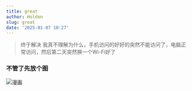 ```yaml
---
title: great
author: Holdon
slug: great
date: '2025-01-07 10:27'
---
```

> 终于解决
我真不理解为什么，手机访问的好好的突然不能访问了，电脑正常访问，然后第二天突然换一个Wi-Fi好了
### 不管了先放个图


![漫画](https://image.52798.xyz/3.webp)
